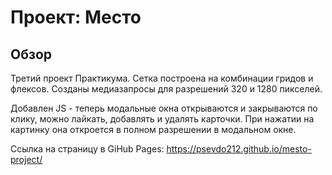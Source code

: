 # Проект: Место

## Обзор

Третий проект Практикума.
Сетка построена на комбинации гридов и флексов.
Созданы медиазапросы для разрешений 320 и 1280 пикселей.

Добавлен JS - теперь модальные окна открываются и закрываются по клику,
можно лайкать, добавлять и удалять карточки.
При нажатии на картинку она откроется в полном разрешении в модальном окне.

Ссылка на страницу в GiHub Pages: https://psevdo212.github.io/mesto-project/
